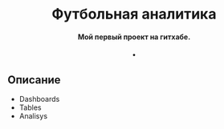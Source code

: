 
<h1 align="center">
  <br>
  Футбольная аналитика
  <br>
</h1>

<h4 align="center">Мой первый проект на гитхабе.</h4>

<p align="center">
  <a href="#key-features"></a> •
</p>

## Описание

* Dashboards
* Tables
* Analisys
